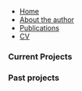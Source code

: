 - [Home](https://ana-kuznetsova.github.io/)
- [About the author](https://ana-kuznetsova.github.io/about)
- [Publications](https://ana-kuznetsova.github.io/pub)
- <a href="a_kuznetsova_cv.pdf">CV</a>

### Current Projects


### Past projects